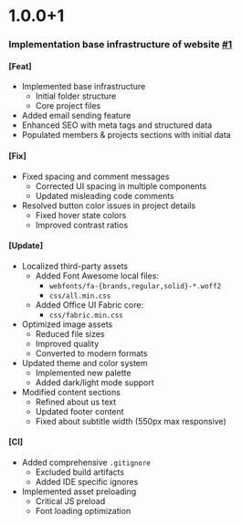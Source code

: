 
# 1.0.0+1
### Implementation base infrastructure of website [#1](https://github.com/tarvix/tarvix_landing_website/pull/2)
#### [Feat]
- Implemented base infrastructure
  - Initial folder structure
  - Core project files
- Added email sending feature
- Enhanced SEO with meta tags and structured data
- Populated members & projects sections with initial data

#### [Fix]
- Fixed spacing and comment messages
  - Corrected UI spacing in multiple components
  - Updated misleading code comments
- Resolved button color issues in project details
  - Fixed hover state colors
  - Improved contrast ratios

#### [Update]
- Localized third-party assets
  - Added Font Awesome local files:
    - `webfonts/fa-{brands,regular,solid}-*.woff2`
    - `css/all.min.css`
  - Added Office UI Fabric core:
    - `css/fabric.min.css`
- Optimized image assets
  - Reduced file sizes
  - Improved quality
  - Converted to modern formats
- Updated theme and color system
  - Implemented new palette
  - Added dark/light mode support
- Modified content sections
  - Refined about us text
  - Updated footer content
  - Fixed about subtitle width (550px max responsive)

#### [CI]
- Added comprehensive `.gitignore`
  - Excluded build artifacts
  - Added IDE specific ignores
- Implemented asset preloading
  - Critical JS preload
  - Font loading optimization